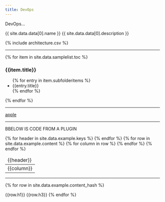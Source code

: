 ```yaml
---
title: DevOps
---
```


DevOps...

{{ site.data.data[0].name }}
{{ site.data.data[0].description }}

{% include architecture.csv %}

----------------------------------

{% for item in site.data.samplelist.toc %}
<h3>{{item.title}}</h3>
<ul>
{% for entry in item.subfolderitems %}
<li>{{entry.title}}</li>
{% endfor %}
</ul>
{% endfor %}

--------------------------------

<a href="/">apple</a>

--------------------------------
BBELOW IS CODE FROM A PLUGIN

<table>
  <thead>
    <tr>
    {% for header in site.data.example.keys %}
      <td>{{header}}</td>
    {% endfor %}
    </tr>
  </thead>
  <tbody>
    {% for row in site.data.example.content %}
    <tr>
    {% for column in row %}
      <td>{{column}}</td>
    {% endfor %}
    </tr>
    {% endfor %}
  </tbody>
</table>

-----------------------
{% for row in site.data.example.content_hash %}
<tr>
  <td>{{row.h1}}</td>
  <td>{{row.h3}}</td>
</tr>
{% endfor %}